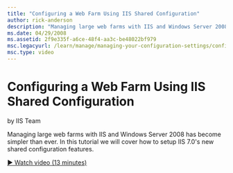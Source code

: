 ```yaml
---
title: "Configuring a Web Farm Using IIS Shared Configuration"
author: rick-anderson
description: "Managing large web farms with IIS and Windows Server 2008 has become simpler than ever. In this tutorial we will cover how to setup IIS 7.0’s new shared conf..."
ms.date: 04/29/2008
ms.assetid: 2f9e335f-a6ce-48f4-aa3c-be48022bf979
msc.legacyurl: /learn/manage/managing-your-configuration-settings/configuring-a-web-farm-using-iis-shared-configuration
msc.type: video
---
```

Configuring a Web Farm Using IIS Shared Configuration
====================
by IIS Team

Managing large web farms with IIS and Windows Server 2008 has become simpler than ever. In this tutorial we will cover how to setup IIS 7.0's new shared configuration features.

[&#9654; Watch video (13 minutes)](https://channel9.msdn.com/Blogs/IIS-NET-Site-Videos/configuring-a-web-farm-using-iis-shared-configuration)
